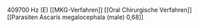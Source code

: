 409700 Hz (E)
[[MKG-Verfahren]]
[[Oral Chirurgische Verfahren]]
[[Parasiten Ascaris megalocephala (male) 0,68]]